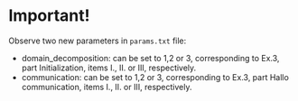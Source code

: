 # Important!

Observe two new parameters in `params.txt` file:
* domain_decomposition: can be set to 1,2 or 3, corresponding to Ex.3, part Initialization, items I., II. or III, respectively.
* communication: can be set to 1,2 or 3, corresponding to Ex.3, part Hallo communication,  items I., II. or III, respectively.
